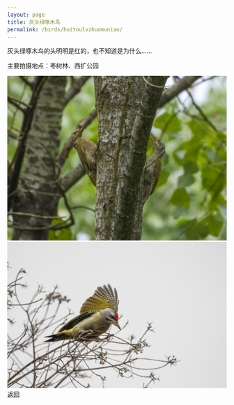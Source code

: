 ```yaml
---
layout: page
title: 灰头绿啄木鸟
permalink: /birds/huitoulvzhuomuniao/
---
```

灰头绿啄木鸟的头明明是红的，也不知道是为什么……

主要拍摄地点：枣树林、西扩公园

![](../picture/灰头绿啄木鸟/DSCN0414-NRW_DxO_DeepPRIME.jpg)
![](../picture/灰头绿啄木鸟/DSC_1729-edit.jpg)
[返回](../../)
